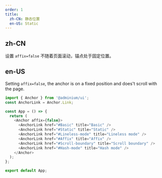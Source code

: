 ```yaml
---
order: 1
title:
  zh-CN: 静态位置
  en-US: Static
---
```


## zh-CN

设置 `affix=false` 不随着页面滚动，锚点处于固定位置。

## en-US

Setting `affix=false`, the anchor is on a fixed position and does't scroll with the page.

```js
import { Anchor } from '@adminium/ui';
const AnchorLink = Anchor.Link;

const App = () => {
  return (
    <Anchor affix={false}>
      <AnchorLink href="#Basic" title="Basic" />
      <AnchorLink href="#Static" title="Static" />
      <AnchorLink href="#Lineless-mode" title="Lineless mode" />
      <AnchorLink href="#Affix" title="Affix" />
      <AnchorLink href="#Scroll-boundary" title="Scroll boundary" />
      <AnchorLink href="#Hash-mode" title="Hash mode" />
    </Anchor>
  );
};

export default App;
```
